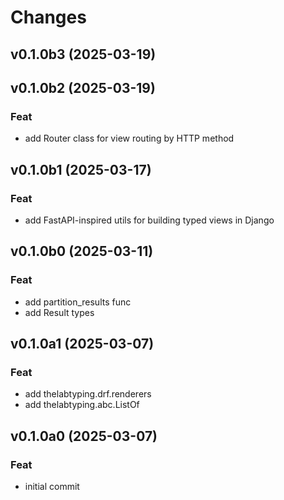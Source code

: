 # Changes

## v0.1.0b3 (2025-03-19)

## v0.1.0b2 (2025-03-19)

### Feat

- add Router class for view routing by HTTP method

## v0.1.0b1 (2025-03-17)

### Feat

- add FastAPI-inspired utils for building typed views in Django

## v0.1.0b0 (2025-03-11)

### Feat

- add partition_results func
- add Result types

## v0.1.0a1 (2025-03-07)

### Feat

- add thelabtyping.drf.renderers
- add thelabtyping.abc.ListOf

## v0.1.0a0 (2025-03-07)

### Feat

- initial commit
